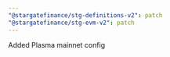 ```yaml
---
"@stargatefinance/stg-definitions-v2": patch
"@stargatefinance/stg-evm-v2": patch
---
```


Added Plasma mainnet config
